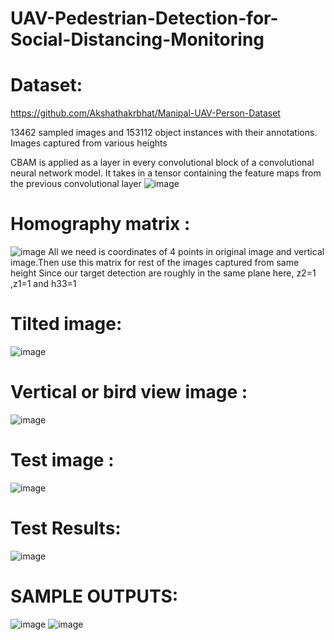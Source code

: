 # UAV-Pedestrian-Detection-for-Social-Distancing-Monitoring
# Dataset:
https://github.com/Akshathakrbhat/Manipal-UAV-Person-Dataset

13462 sampled images and 153112 object instances with their annotations.
Images captured from various heights

CBAM is applied as a layer in every convolutional block of a convolutional neural network model. It takes in a tensor containing the feature maps from the previous convolutional layer
![image](https://github.com/TejavardhanReddy03/UAV-Pedestrian-Detection-for-Social-Distancing-Monitoring/assets/108484910/8e57c600-c942-4287-b572-a5001f89c534)
# Homography matrix :
![image](https://github.com/TejavardhanReddy03/UAV-Pedestrian-Detection-for-Social-Distancing-Monitoring/assets/108484910/374bf288-aa18-4b22-a2e0-edf2bf20a2d5)
All we need is coordinates of    4 points  in original image and vertical image.Then use this matrix for rest of the images captured from same height
Since our target detection are roughly in the same plane here, z2=1 ,z1=1 and h33=1

# Tilted image: 
![image](https://github.com/TejavardhanReddy03/UAV-Pedestrian-Detection-for-Social-Distancing-Monitoring/assets/108484910/19cc51c3-4f93-44f5-8e91-786cae9d1fba)
# Vertical or bird view image : 
![image](https://github.com/TejavardhanReddy03/UAV-Pedestrian-Detection-for-Social-Distancing-Monitoring/assets/108484910/21c988c5-9dcd-44e6-8793-18e7102ffe49)
# Test image :
![image](https://github.com/TejavardhanReddy03/UAV-Pedestrian-Detection-for-Social-Distancing-Monitoring/assets/108484910/378c3e68-281e-40ba-b389-10a0d58eec7a)


# Test Results:
![image](https://github.com/TejavardhanReddy03/UAV-Pedestrian-Detection-for-Social-Distancing-Monitoring/assets/108484910/9e10a4df-e17a-4929-9be3-64b1c3f9877f)

# SAMPLE OUTPUTS:

![image](https://github.com/TejavardhanReddy03/UAV-Pedestrian-Detection-for-Social-Distancing-Monitoring/assets/108484910/db0a986d-9169-4221-bda4-84339959cddb)
![image](https://github.com/TejavardhanReddy03/UAV-Pedestrian-Detection-for-Social-Distancing-Monitoring/assets/108484910/2cb2202a-d0c6-4cc6-8ffa-028ef798b35c)



